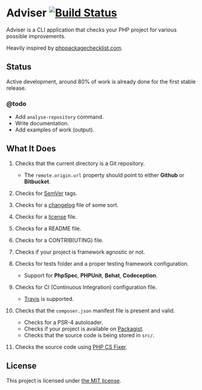 # Adviser [![Build Status](https://travis-ci.org/bound1ess/adviser.svg?branch=master)](https://travis-ci.org/bound1ess/adviser)

Adviser is a CLI application that checks your PHP project for various possible improvements.

Heavily inspired by [phppackagechecklist.com](http://phppackagechecklist.com).

## Status

Active development, around 80% of work is already done for the first stable release.

### @todo

- Add `analyse-repository` command.
- Write documentation.
- Add examples of work (output).

## What It Does

1. Checks that the current directory is a Git repository.
    - The `remote.origin.url` property should point to either **Github** or **Bitbucket**.

2. Checks for [SemVer](http://semver.org) tags.

3. Checks for a [changelog](http://keepachangelog.com) file of some sort.

4. Checks for a [license](http://choosealicense.com) file.

5. Checks for a README file.

6. Checks for a CONTRIB(UTING) file.

7. Checks if your project is framework agnostic or not.

8. Checks for tests folder and a proper testing framework configuration.
    - Support for **PhpSpec**, **PHPUnit**, **Behat**, **Codeception**.

9. Checks for CI (Continuous Integration) configuration file.
    - [Travis](https://travis-ci.org) is supported.

10. Checks that the `composer.json` manifest file is present and valid.
    - Checks for a PSR-4 autoloader.
    - Checks if your project is available on [Packagist](https://packagist.org).
    - Checks that the source code is being stored in `src/`.

11. Checks the source code using [PHP CS Fixer](https://github.com/FriendsOfPHP/PHP-CS-Fixer).

## License

This project is licensed under [the MIT license](https://github.com/bound1ess/adviser/blob/master/LICENSE).
